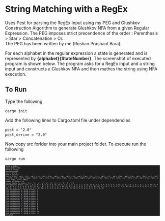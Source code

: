 # String Matching with a RegEx

Uses Pest for parsing the RegEx input using my PEG and Glushkov Construction Algorithm to generate Glushkov NFA from a given Regular Expression.
The PEG imposes strict precendence of the order : $\text{Parenthesis > Star > Concatenation > Or}$. <br>
The PEG has been written by me (Roshan Prashant Bara).

For each alphabet in the regular expression a state is generated and is represented by **{alphabet}{StateNumber}**.
The screenshot of executed program is shown below. The program asks for a RegEx input and a string input and constructs a Glushkov NFA and then mathes the string using NFA execution.

## To Run
Type the following
```
cargo init
```
Add the following lines to Cargo.toml file under dependencies.
```
pest = "2.0"
pest_derive = "2.0"
```
Now copy src forlder into your main project folder.
To execute run the following
```
cargo run
```


 ![Screenshot](Terminal.jpg "Parsing a RegEx and NFA generation using Glushkov Construction Algorithm and Matching a string")
